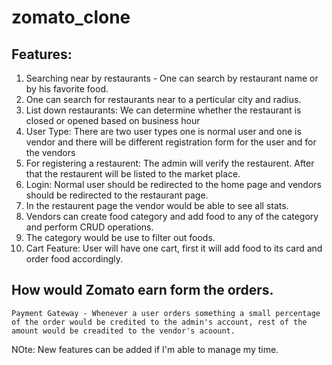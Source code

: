 # zomato_clone

## Features:

1. Searching near by restaurants - One can search by restaurant name or by his favorite food.
2. One can search for restaurants near to a perticular city and radius.
3. List down restaurants: We can determine whether the restaurant is closed or opened based on business hour
4. User Type: There are two user types one is normal user and one is vendor and there will be different registration form for the user and for the vendors
5. For registering a restaurent: The admin will verify the restaurent. After that the restaurent will be listed to the market place.
6. Login: Normal user should be redirected to the home page and vendors should be redirected to the restaurant page.
7. In the restaurent page the vendor would be able to see all stats.
8. Vendors can create food category and add food to any of the category and perform CRUD operations.
9. The category would be use to filter out foods.
10. Cart Feature: User will have one cart, first it will add food to its card and order food accordingly.

## How would Zomato earn form the orders.

```
Payment Gateway - Whenever a user orders something a small percentage of the order would be credited to the admin's account, rest of the amount would be creadited to the vendor's acoount.
```

NOte: New features can be added if I'm able to manage my time.